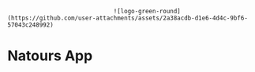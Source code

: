                                   ![logo-green-round](https://github.com/user-attachments/assets/2a38acdb-d1e6-4d4c-9bf6-57043c248992)






                                      


  # Natours App
